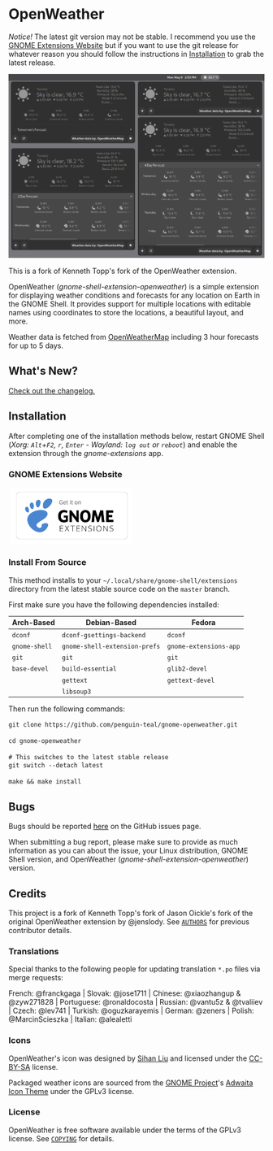 
# OpenWeather

*Notice!* The latest git version may not be stable. I recommend you use the
[GNOME Extensions Website](https://extensions.gnome.org/extension/6655/openweather)
but if you want to use the git release for whatever reason you should follow
the instructions in [Installation](#Installation) to grab the latest release.

[![Screenshot](./openweather-screenshot.png)](./openweather-screenshot.png)

This is a fork of Kenneth Topp's fork of the OpenWeather extension.

OpenWeather (*gnome-shell-extension-openweather*) is a simple extension for
displaying weather conditions and forecasts for any location on Earth in the
GNOME Shell. It provides support for multiple locations with editable names
using coordinates to store the locations, a beautiful layout, and more.

Weather data is fetched from [OpenWeatherMap](https://openweathermap.org)
including 3 hour forecasts for up to 5 days.

## What's New?

[Check out the changelog.](./CHANGELOG.md)

## Installation

After completing one of the installation methods below, restart GNOME Shell
(*Xorg: `Alt`+`F2`, `r`, `Enter` - Wayland: `log out` or `reboot`*) and
enable the extension through the *gnome-extensions* app.

### GNOME Extensions Website

<p align="left">
  <a href="https://extensions.gnome.org/extension/6655/openweather">
    <img src="./media/ego.png" width="240" style="margin-left: 5px">
  </a>
</p>

### Install From Source

This method installs to your `~/.local/share/gnome-shell/extensions` directory
from the latest stable source code on the `master` branch.

First make sure you have the following dependencies installed:

| Arch-Based     | Debian-Based                  | Fedora                 |
| ---            | ---                           | ---                    |
| `dconf`        | `dconf-gsettings-backend`     | `dconf`                |
| `gnome-shell`  | `gnome-shell-extension-prefs` | `gnome-extensions-app` |
| `git`          | `git`                         | `git`                  |
| `base-devel`   | `build-essential`             | `glib2-devel`          |
|                | `gettext`                     | `gettext-devel`        |
|                | `libsoup3`                    |                        |

Then run the following commands:

```
git clone https://github.com/penguin-teal/gnome-openweather.git

cd gnome-openweather

# This switches to the latest stable release
git switch --detach latest

make && make install
```

## Bugs

Bugs should be reported
[here](https://github.com/penguin-teal/gnome-openweather/issues)
on the GitHub issues page.

When submitting a bug report, please make sure to provide as much information
as you can about the issue, your Linux distribution, GNOME Shell version,
and OpenWeather (*gnome-shell-extension-openweather*) version.

## Credits

This project is a fork of Kenneth Topp's fork of Jason Oickle's fork of the
original OpenWeather extension by @jenslody. See [`AUTHORS`](./AUTHORS)
for previous contributor details.

### Translations

Special thanks to the following people for updating translation `*.po` files
via merge requests:

French: @franckgaga | Slovak: @jose1711 | Chinese: @xiaozhangup & @zyw271828 |
Portuguese: @ronaldocosta | Russian: @vantu5z & @tvaliiev | Czech: @lev741 |
Turkish: @oguzkarayemis | German: @zeners | Polish: @MarcinScieszka |
Italian: @alealetti

### Icons

OpenWeather's icon was designed by [Sihan Liu](https://www.sihanliu.com) and
licensed under the [CC-BY-SA](http://creativecommons.org/licenses/by-sa/3.0/)
license.

Packaged weather icons are sourced from the
[GNOME Project](http://www.gnome.org)'s
[Adwaita Icon Theme](https://gitlab.gnome.org/GNOME/adwaita-icon-theme)
under the GPLv3 license.

### License

OpenWeather is free software available under the terms of the GPLv3 license.
See [`COPYING`](./COPYING) for details.

